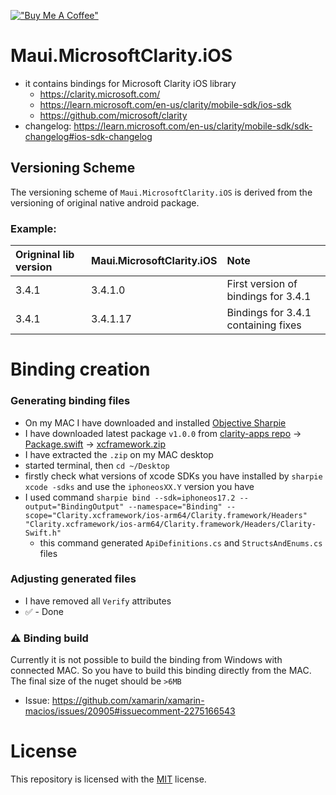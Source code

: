 ﻿[!["Buy Me A Coffee"](https://www.buymeacoffee.com/assets/img/custom_images/orange_img.png)](https://www.buymeacoffee.com/kebechet)

# Maui.MicrosoftClarity.iOS
- it contains bindings for Microsoft Clarity iOS library
    - https://clarity.microsoft.com/
    - https://learn.microsoft.com/en-us/clarity/mobile-sdk/ios-sdk
    - https://github.com/microsoft/clarity
- changelog: https://learn.microsoft.com/en-us/clarity/mobile-sdk/sdk-changelog#ios-sdk-changelog

## Versioning Scheme
The versioning scheme of `Maui.MicrosoftClarity.iOS` is derived from the versioning of original native android package.

### Example:
| Origninal lib version | Maui.MicrosoftClarity.iOS | Note |
|:--|:--|:--|
| 3.4.1 | 3.4.1.0 | First version of bindings for 3.4.1 |
| 3.4.1 | 3.4.1.17 | Bindings for 3.4.1 containing fixes |

# Binding creation

### Generating binding files
- On my MAC I have downloaded and installed [Objective Sharpie](https://learn.microsoft.com/en-us/xamarin/cross-platform/macios/binding/objective-sharpie/)
- I have downloaded latest package `v1.0.0` from [clarity-apps repo](https://github.com/microsoft/clarity-apps) ->  [Package.swift](https://github.com/microsoft/clarity-apps/blob/main/Package.swift) -> [xcframework.zip](https://clarityappsresources.blob.core.windows.net/ios-public/Clarity-1.0.0.xcframework.zip)
- I have extracted the `.zip` on my MAC desktop
- started terminal, then `cd ~/Desktop`
- firstly check what versions of xcode SDKs you have installed by `sharpie xcode -sdks` and use the `iphoneosXX.Y` version you have
- I used command `sharpie bind --sdk=iphoneos17.2 --output="BindingOutput" --namespace="Binding" --scope="Clarity.xcframework/ios-arm64/Clarity.framework/Headers" "Clarity.xcframework/ios-arm64/Clarity.framework/Headers/Clarity-Swift.h"`
  - this command generated `ApiDefinitions.cs` and `StructsAndEnums.cs` files

### Adjusting generated files
- I have removed all `Verify` attributes
- ✅ - Done

### ⚠️ Binding build
Currently it is not possible to build the binding from Windows with connected MAC. So you have to build this binding directly from the MAC. The final size of the nuget should be `>6MB`
- Issue: https://github.com/xamarin/xamarin-macios/issues/20905#issuecomment-2275166543

# License
This repository is licensed with the [MIT](LICENSE.txt) license.
